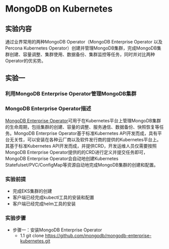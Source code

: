 # MongoDB on Kubernetes

## 实验内容

通过业界常用的两种MongoDB Operator（MongoDB Enterprise Operator 以及 Percona Kubernetes Operator）创建并管理MongoDB集群，完成MongoDB集群创建、容量调整、集群使用、数据备份、集群监控等任务，同时并对比两种Operator的优劣势。

## 实验一
### 利用MongoDB Enterprise Operator管理MongoDB集群

### MongoDB Enterprise Operator描述
[MongoDB Enterprise Operator](https://docs.mongodb.com/kubernetes-operator/master/)可用于在Kubernetes平台上管理MongoDB集群的生命周期，包括集群的创建、容量的调整、服务通信、数据备份、快照恢复等任务。MongoDB Enterprise Operator基于标准Kubernetes API开发而成，具有平台无关性，可以安装在各种云厂商以及软件发行商的提供的Kubernetes平台上。其基于标准Kubernetes API开发而成，并提供CRD，开发运维人员仅需要按照MongoDB Enterprise Operator提供的的CRD进行定义并提交任务即可，MongoDB Enterprise Operator会自动地创建Kubernetes Statefulset/PVC/ConfigMap等资源自动地完成MongoDB集群的创建和配置。

### 实验前提
- 完成EKS集群的创建
- 客户端已经完成kubectl工具的安装和配置
- 客户端已经完成helm工具的安装

### 实验步骤
- 步骤一：安装MongoDB Enterprise Operator
  - 1.1 git clone https://github.com/mongodb/mongodb-enterprise-kubernetes.git
